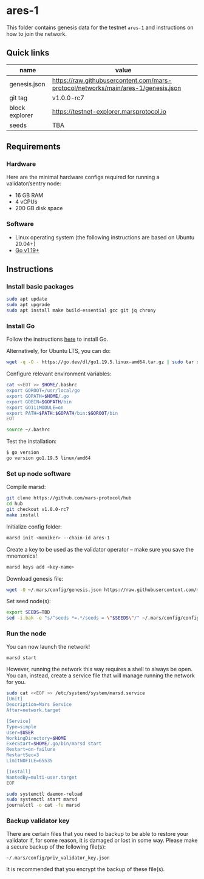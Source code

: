 # ares-1

This folder contains genesis data for the testnet `ares-1` and instructions on how to join the network.

## Quick links

| name           | value                                                                             |
| -------------- | --------------------------------------------------------------------------------- |
| genesis.json   | https://raw.githubusercontent.com/mars-protocol/networks/main/ares-1/genesis.json |
| git tag        | v1.0.0-rc7                                                                        |
| block explorer | https://testnet-explorer.marsprotocol.io                                          |
| seeds          | TBA                                                                               |

## Requirements

### Hardware

Here are the minimal hardware configs required for running a validator/sentry node:

- 16 GB RAM
- 4 vCPUs
- 200 GB disk space

### Software

- Linux operating system (the following instructions are based on Ubuntu 20.04+)
- [Go v1.19+](https://golang.org/doc/install)

## Instructions

### Install basic packages

```bash
sudo apt update
sudo apt upgrade
sudo apt install make build-essential gcc git jq chrony
```

### Install Go

Follow the instructions [here](https://golang.org/doc/install) to install Go.

Alternatively, for Ubuntu LTS, you can do:

```bash
wget -q -O - https://go.dev/dl/go1.19.5.linux-amd64.tar.gz | sudo tar xvzf - -C /usr/local
```

Configure relevant environment variables:

```bash
cat <<EOT >> $HOME/.bashrc
export GOROOT=/usr/local/go
export GOPATH=$HOME/.go
export GOBIN=$GOPATH/bin
export GO111MODULE=on
export PATH=$PATH:$GOPATH/bin:$GOROOT/bin
EOT
```

```bash
source ~/.bashrc
```

Test the installation:

```bash
$ go version
go version go1.19.5 linux/amd64
```

### Set up node software

Compile marsd:

```sh
git clone https://github.com/mars-protocol/hub
cd hub
git checkout v1.0.0-rc7
make install
```

Initialize config folder:

```sh
marsd init <moniker> --chain-id ares-1
```

Create a key to be used as the validator operator – make sure you save the mnemonics!

```sh
marsd keys add <key-name>
```

Download genesis file:

```sh
wget -O ~/.mars/config/genesis.json https://raw.githubusercontent.com/mars-protocol/networks/main/ares-1/genesis.json
```

Set seed node(s):

```sh
export SEEDS=TBD
sed -i.bak -e "s/^seeds *=.*/seeds = \"$SEEDS\"/" ~/.mars/config/config.toml
```

### Run the node

You can now launch the network!

```sh:
marsd start
```

However, running the network this way requires a shell to always be open. You can, instead, create a service file that will manage running the network for you.

```bash
sudo cat <<EOF >> /etc/systemd/system/marsd.service
[Unit]
Description=Mars Service
After=network.target

[Service]
Type=simple
User=$USER
WorkingDirectory=$HOME
ExecStart=$HOME/.go/bin/marsd start
Restart=on-failure
RestartSec=3
LimitNOFILE=65535

[Install]
WantedBy=multi-user.target
EOF
```

```bash
sudo systemctl daemon-reload
sudo systemctl start marsd
journalctl -o cat -fu marsd
```

### Backup validator key

There are certain files that you need to backup to be able to restore your validator if, for some reason, it is damaged or lost in some way. Please make a secure backup of the following file(s):

```plain
~/.mars/config/priv_validator_key.json
```

It is recommended that you encrypt the backup of these file(s).
